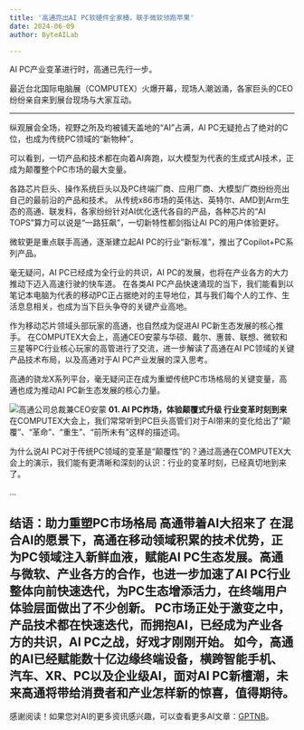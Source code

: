 ```yaml
---
title: '高通亮出AI PC软硬件全家桶，联手微软领跑苹果'
date: 2024-06-09
author: ByteAILab

---
```


AI PC产业变革进行时，高通已先行一步。

最近台北国际电脑展（COMPUTEX）火爆开幕，现场人潮汹涌，各家巨头的CEO纷纷亲自来到展台现场与大家互动。

---
纵观展会全场，视野之所及均被铺天盖地的“AI”占满，AI PC无疑抢占了绝对的C位，也成为传统PC领域的“新物种”。

可以看到，一切产品和技术都在向着AI奔跑，以大模型为代表的生成式AI技术，正成为颠覆整个PC市场的最大变量。

各路芯片巨头、操作系统巨头以及PC终端厂商、应用厂商、大模型厂商纷纷亮出自己的最前沿的产品和技术。
从传统x86市场的英伟达、英特尔、AMD到Arm生态的高通、联发科，各家纷纷针对AI优化迭代各自的产品，各种芯片的“AI TOPS”算力可以说是“一路狂飙”，一切新特性都剑指让AI PC的用户体验更好。

微软更是重点联手高通，逐渐建立起AI PC的行业“新标准”，推出了Copilot+PC系列产品。

毫无疑问，AI PC已经成为全行业的共识，AI PC的发展，也将在产业各方的大力推动下迈入高速行驶的快车道。
在各类AI PC产品快速涌现的当下，我们能看到以笔记本电脑为代表的移动PC正占据绝对的主导地位，其与我们每个人的工作、生活息息相关，也成为当下巨头争夺的关键产业高地。

作为移动芯片领域头部玩家的高通，也自然成为促进AI PC新生态发展的核心推手。
在COMPUTEX大会上，高通CEO安蒙与华硕、戴尔、惠普、联想、微软和三星等PC行业核心玩家的高管进行了交流，进一步解读了高通在AI PC领域的关键产品技术布局，以及高通对于AI PC产业发展的深入思考。

高通的骁龙X系列平台，毫无疑问正在成为重塑传统PC市场格局的关键变量，高通也成为推动AI PC新生态发展的核心力量。

![高通公司总裁兼CEO安蒙](http://www.jesonc.com/FmkMlTrOOmI-Xt84A751BVAZNhio)
**01. AI PC炸场，体验颠覆式升级 行业变革时刻到来**
在COMPUTEX大会上，我们常常听到PC巨头高管们对于AI带来的变化给出了“颠覆”、“革命”、“重生”、“前所未有”这样的描述词。

为什么说AI PC对于传统PC领域的变革是“颠覆性”的？通过高通在COMPUTEX大会上的演示，我们能有更清晰和深刻的认识：行业的变革时刻，已经真切地到来了。

...
 
**结语：助力重塑PC市场格局 高通带着AI大招来了**
在混合AI的愿景下，高通在移动领域积累的技术优势，正为PC领域注入新鲜血液，赋能AI PC生态发展。高通与微软、产业各方的合作，也进一步加速了AI PC行业整体向前快速迭代，为PC生态增添活力，在终端用户体验层面做出了不少创新。
PC市场正处于激变之中，产品技术都在快速迭代，而拥抱AI，已经成为产业各方的共识，AI PC之战，好戏才刚刚开始。
如今，高通的AI已经赋能数十亿边缘终端设备，横跨智能手机、汽车、XR、PC以及企业级AI，面对AI PC新檀潮，未来高通将带给消费者和产业怎样新的惊喜，值得期待。
---
感谢阅读！如果您对AI的更多资讯感兴趣，可以查看更多AI文章：[GPTNB](https://gptnb.com)。